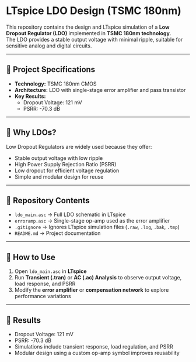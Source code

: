 # LTspice LDO Design (TSMC 180nm)

This repository contains the design and LTspice simulation of a **Low Dropout Regulator (LDO)** implemented in **TSMC 180nm technology**.  
The LDO provides a stable output voltage with minimal ripple, suitable for sensitive analog and digital circuits.

---

## 🔹 Project Specifications
- **Technology:** TSMC 180nm CMOS  
- **Architecture:** LDO with single-stage error amplifier and pass transistor  
- **Key Results:**
  - Dropout Voltage: 121 mV  
  - PSRR: -70.3 dB  

---

## 🔹 Why LDOs?
Low Dropout Regulators are widely used because they offer:  
- Stable output voltage with low ripple  
- High Power Supply Rejection Ratio (PSRR)  
- Low dropout for efficient voltage regulation  
- Simple and modular design for reuse  

---

## 🔹 Repository Contents
- `ldo_main.asc` → Full LDO schematic in LTspice  
- `erroramp.asc` → Single-stage op-amp used as the error amplifier  
- `.gitignore` → Ignores LTspice simulation files (`.raw`, `.log`, `.bak`, `.tmp`)  
- `README.md` → Project documentation  

---

## 🔹 How to Use
1. Open `ldo_main.asc` in **LTspice**  
2. Run **Transient (.tran)** or **AC (.ac) Analysis** to observe output voltage, load response, and PSRR  
3. Modify the **error amplifier** or **compensation network** to explore performance variations  

---

## 🔹 Results
- Dropout Voltage: 121 mV  
- PSRR: -70.3 dB  
- Simulations include transient response, load regulation, and PSRR  
- Modular design using a custom op-amp symbol improves reusability 
